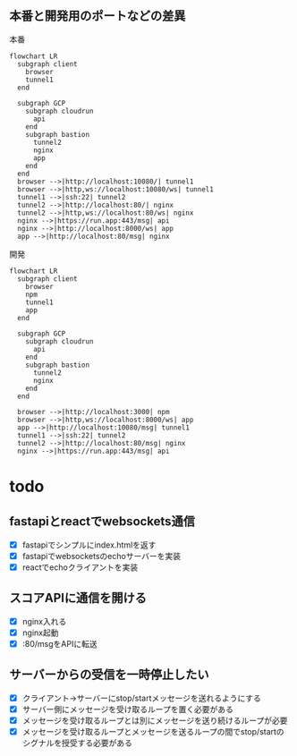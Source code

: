 ## 本番と開発用のポートなどの差異

本番

```mermaid
flowchart LR
  subgraph client
    browser
    tunnel1
  end

  subgraph GCP
    subgraph cloudrun
      api
    end
    subgraph bastion
      tunnel2
      nginx
      app
    end
  end
  browser -->|http://localhost:10080/| tunnel1
  browser -->|http,ws://localhost:10080/ws| tunnel1
  tunnel1 -->|ssh:22| tunnel2
  tunnel2 -->|http://localhost:80/| nginx
  tunnel2 -->|http,ws://localhost:80/ws| nginx
  nginx -->|https://run.app:443/msg| api
  nginx -->|http://localhost:8000/ws| app
  app -->|http://localhost:80/msg| nginx
```

開発

```mermaid
flowchart LR
  subgraph client
    browser
    npm
    tunnel1
    app
  end

  subgraph GCP
    subgraph cloudrun
      api
    end
    subgraph bastion
      tunnel2
      nginx
    end
  end

  browser -->|http://localhost:3000| npm
  browser -->|http,ws://localhost:8000/ws| app
  app -->|http://localhost:10080/msg| tunnel1
  tunnel1 -->|ssh:22| tunnel2
  tunnel2 -->|http://localhost:80/msg| nginx
  nginx -->|https://run.app:443/msg| api
```

# todo

## fastapiとreactでwebsockets通信

- [x] fastapiでシンプルにindex.htmlを返す
- [x] fastapiでwebsocketsのechoサーバーを実装
- [x] reactでechoクライアントを実装

## スコアAPIに通信を開ける

- [x] nginx入れる
- [x] nginx起動
- [x] :80/msgをAPIに転送

## サーバーからの受信を一時停止したい

- [x] クライアント→サーバーにstop/startメッセージを送れるようにする
- [x] サーバー側にメッセージを受け取るループを置く必要がある
- [x] メッセージを受け取るループとは別にメッセージを送り続けるループが必要
- [x] メッセージを受け取るループとメッセージを送るループの間でstop/startのシグナルを授受する必要がある
